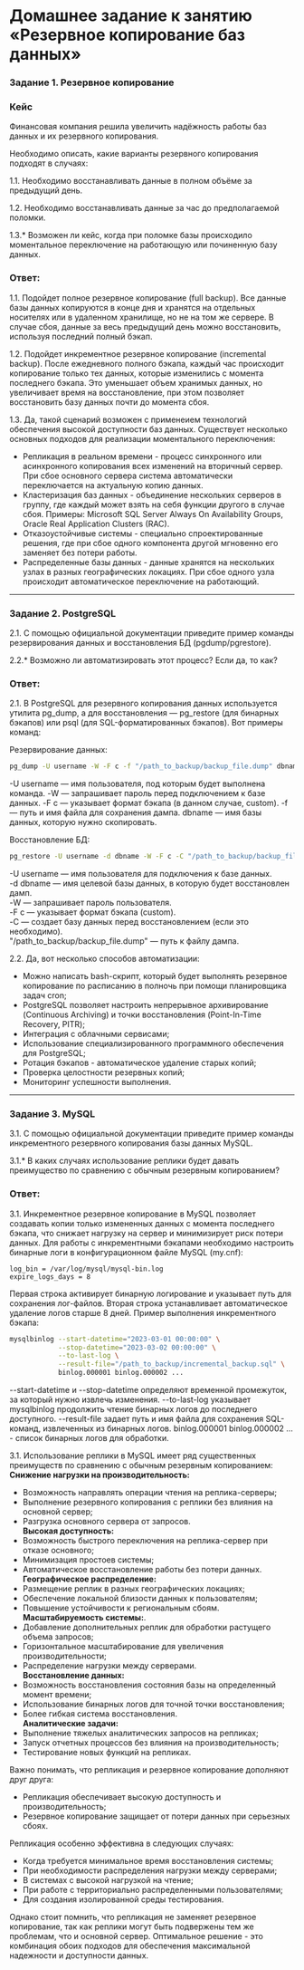 # Домашнее задание к занятию «Резервное копирование баз данных»

### Задание 1. Резервное копирование

### Кейс
Финансовая компания решила увеличить надёжность работы баз данных и их резервного копирования. 

Необходимо описать, какие варианты резервного копирования подходят в случаях: 

1.1. Необходимо восстанавливать данные в полном объёме за предыдущий день.

1.2. Необходимо восстанавливать данные за час до предполагаемой поломки.

1.3.* Возможен ли кейс, когда при поломке базы происходило моментальное переключение на работающую или починенную базу данных.

### Ответ:
1.1. Подойдет полное резервное копирование (full backup). Все данные базы данных копируются в конце дня и хранятся на отдельных носителях или в удаленном хранилище, но не на том же сервере. В случае сбоя, данные за весь предыдущий день можно восстановить, используя последний полный бэкап.

1.2. Подойдет инкрементное резервное копирование (incremental backup). После ежедневного полного бэкапа, каждый час происходит копирование только тех данных, которые изменились с момента последнего бэкапа. Это уменьшает объем хранимых данных, но увеличивает время на восстановление, при этом позволяет восстановить базу данных почти до момента сбоя.

1.3. Да, такой сценарий возможен с применеием технологий обеспечения высокой доступности баз данных. Существует несколько основных подходов для реализации моментального переключения:  
- Репликация в реальном времени - процесс синхронного или асинхронного копирования всех изменений на вторичный сервер. При сбое основного сервера система автоматически переключается на актуальную копию данных.
- Кластеризация баз данных - объединение нескольких серверов в группу, где каждый может взять на себя функции другого в случае сбоя. Примеры: Microsoft SQL Server Always On Availability Groups, Oracle Real Application Clusters (RAC).
- Отказоустойчивые системы - специально спроектированные решения, где при сбое одного компонента другой мгновенно его заменяет без потери работы.
- Распределенные базы данных - данные хранятся на нескольких узлах в разных географических локациях. При сбое одного узла происходит автоматическое переключение на работающий.

---

### Задание 2. PostgreSQL

2.1. С помощью официальной документации приведите пример команды резервирования данных и восстановления БД (pgdump/pgrestore).

2.2.* Возможно ли автоматизировать этот процесс? Если да, то как?

### Ответ:
2.1. В PostgreSQL для резервного копирования данных используется утилита pg_dump, а для восстановления — pg_restore (для бинарных бэкапов) или psql (для SQL-форматированных бэкапов). Вот примеры команд:

Резервирование данных:
```bash
pg_dump -U username -W -F c -f "/path_to_backup/backup_file.dump" dbname
```
-U username — имя пользователя, под которым будет выполнена команда.
-W — запрашивает пароль перед подключением к базе данных.
-F c — указывает формат бэкапа (в данном случае, custom).
-f — путь и имя файла для сохранения дампа.
dbname — имя базы данных, которую нужно скопировать.

Восстановление БД:
```bash
pg_restore -U username -d dbname -W -F c -C "/path_to_backup/backup_file.dump".
```
-U username — имя пользователя для подключения к базе данных.  
-d dbname — имя целевой базы данных, в которую будет восстановлен дамп.  
-W — запрашивает пароль пользователя.  
-F c — указывает формат бэкапа (custom).  
-C — создает базу данных перед восстановлением (если это необходимо).  
"/path_to_backup/backup_file.dump" — путь к файлу дампа.

2.2. Да, вот несколько способов автоматизации:
- Можно написать bash-скрипт, который будет выполнять резервное копирование по расписанию в полночь при помощи планировщика задач cron;
- PostgreSQL позволяет настроить непрерывное архивирование (Continuous Archiving) и точки восстановления (Point-In-Time Recovery, PITR);
- Интеграция с облачными сервисами;
- Использование специализированного программного обеспечения для PostgreSQL;
- Ротация бэкапов - автоматическое удаление старых копий;
- Проверка целостности резервных копий;
- Мониторинг успешности выполнения.

---

### Задание 3. MySQL

3.1. С помощью официальной документации приведите пример команды инкрементного резервного копирования базы данных MySQL. 

3.1.* В каких случаях использование реплики будет давать преимущество по сравнению с обычным резервным копированием?

### Ответ:
3.1. Инкрементное резервное копирование в MySQL позволяет создавать копии только измененных данных с момента последнего бэкапа, что снижает нагрузку на сервер и минимизирует риск потери данных.
Для работы с инкрементными бэкапами необходимо настроить бинарные логи в конфигурационном файле MySQL (my.cnf):
```
log_bin = /var/log/mysql/mysql-bin.log
expire_logs_days = 8
```
Первая строка активирует бинарную логирование и указывает путь для сохранения лог-файлов. Вторая строка устанавливает автоматическое удаление логов старше 8 дней.
Пример выполнения инкрементного бэкапа:
```bash
mysqlbinlog --start-datetime="2023-03-01 00:00:00" \
            --stop-datetime="2023-03-02 00:00:00" \
            --to-last-log \
            --result-file="/path_to_backup/incremental_backup.sql" \
            binlog.000001 binlog.000002 ...
```
--start-datetime и --stop-datetime определяют временной промежуток, за который нужно извлечь изменения.
--to-last-log указывает mysqlbinlog продолжить чтение бинарных логов до последнего доступного.
--result-file задает путь и имя файла для сохранения SQL-команд, извлеченных из бинарных логов.
binlog.000001 binlog.000002 ... - список бинарных логов для обработки.

3.1. Использование реплики в MySQL имеет ряд существенных преимуществ по сравнению с обычным резервным копированием:  
**Снижение нагрузки на производительность:**
- Возможность направлять операции чтения на реплика-серверы;
- Выполнение резервного копирования с реплики без влияния на основной сервер;
- Разгрузка основного сервера от запросов.  
**Высокая доступность:**
- Возможность быстрого переключения на реплика-сервер при отказе основного;
- Минимизация простоев системы;
- Автоматическое восстановление работы без потери данных.  
**Географическое распределение:**
- Размещение реплик в разных географических локациях;
- Обеспечение локальной близости данных к пользователям;
- Повышение устойчивости к региональным сбоям.
**Масштабируемость системы:**. 
- Добавление дополнительных реплик для обработки растущего объема запросов;
- Горизонтальное масштабирование для увеличения производительности;
- Распределение нагрузки между серверами.  
**Восстановление данных:**
- Возможность восстановления состояния базы на определенный момент времени;
- Использование бинарных логов для точной точки восстановления;
- Более гибкая система восстановления.  
**Аналитические задачи:**
- Выполнение тяжелых аналитических запросов на репликах;
- Запуск отчетных процессов без влияния на производительность;
- Тестирование новых функций на репликах.

Важно понимать, что репликация и резервное копирование дополняют друг друга:
- Репликация обеспечивает высокую доступность и производительность;
- Резервное копирование защищает от потери данных при серьезных сбоях.

Репликация особенно эффективна в следующих случаях:
- Когда требуется минимальное время восстановления системы;
- При необходимости распределения нагрузки между серверами;
- В системах с высокой нагрузкой на чтение;
- При работе с территориально распределенными пользователями;
- Для создания изолированной среды тестирования.

Однако стоит помнить, что репликация не заменяет резервное копирование, так как реплики могут быть подвержены тем же проблемам, что и основной сервер. Оптимальное решение - это комбинация обоих подходов для обеспечения максимальной надежности и доступности данных.
